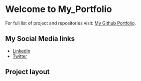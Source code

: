 # Welcome to My_Portfolio

For full list of project and repositories visit: [My Github Portfolio](https://github.com/Shagufta-Perveen).

## My Social Media links 
- [LinkedIn](https://www.linkedin.com/in/shagufta-perveen-60bba7273/)
- [Twitter]()

## Project layout


